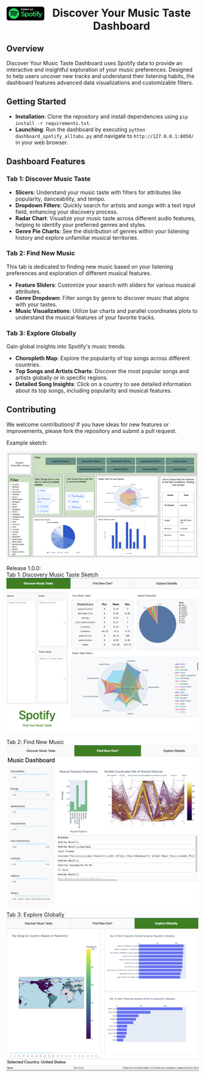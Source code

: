 <div align="center">
    <a href="https://open.spotify.com/">
        <img src="img/spotify_logo_black.png" alt="YelpViz" align="left" width="100"/>  
    </a>
    <h1>Discover Your Music Taste Dashboard</h1>
</div>

## Overview

Discover Your Music Taste Dashboard uses Spotify data to provide an interactive and insightful exploration of your music preferences. Designed to help users uncover new tracks and understand their listening habits, the dashboard features advanced data visualizations and customizable filters.

## Getting Started

- **Installation**: Clone the repository and install dependencies using `pip install -r requirements.txt`.
- **Launching**: Run the dashboard by executing `python dashboard_spotify_alltabs.py` and navigate to `http://127.0.0.1:8050/` in your web browser.

## Dashboard Features

### Tab 1: Discover Music Taste

- **Slicers**: Understand your music taste with filters for attributes like popularity, danceability, and tempo.
- **Dropdown Filters**: Quickly search for artists and songs with a text input field, enhancing your discovery process.
- **Radar Chart**: Visualize your music taste across different audio features, helping to identify your preferred genres and styles.
- **Genre Pie Charts**: See the distribution of genres within your listening history and explore unfamiliar musical territories.


### Tab 2: Find New Music

This tab is dedicated to finding new music based on your listening preferences and exploration of different musical features.

- **Feature Sliders**: Customize your search with sliders for various musical attributes.
- **Genre Dropdown**: Filter songs by genre to discover music that aligns with your tastes.
- **Music Visualizations**: Utilize bar charts and parallel coordinates plots to understand the musical features of your favorite tracks.

### Tab 3: Explore Globally

Gain global insights into Spotify's music trends.

- **Choropleth Map**: Explore the popularity of top songs across different countries.
- **Top Songs and Artists Charts**: Discover the most popular songs and artists globally or in specific regions.
- **Detailed Song Insights**: Click on a country to see detailed information about its top songs, including popularity and musical features.

## Contributing

We welcome contributions! If you have ideas for new features or improvements, please fork the repository and submit a pull request.

Example sketch:  

![Dashboard Sketch](img/sketch_1.png)   

Release 1.0.0:  
Tab 1: Discovery Music Taste Sketch    
![Discovery Music Taste Sketch](img/re1_tab1.png)  

Tab 2: Find New Music  
![Find New Music](img/re1_tab2.png)  

Tab 3: Explore Globally  
![Explore Globally](img/re1_tab3.png)  
